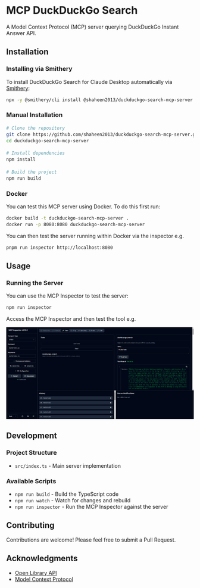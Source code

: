 # MCP DuckDuckGo Search

A Model Context Protocol (MCP) server querying DuckDuckGo Instant Answer API.

## Installation

### Installing via Smithery

To install DuckDuckGo Search for Claude Desktop automatically via [Smithery](https://smithery.ai/server/@shaheen2013/duckduckgo-search-mcp-server):

```bash
npx -y @smithery/cli install @shaheen2013/duckduckgo-search-mcp-server --client claude
```

### Manual Installation
```bash
# Clone the repository
git clone https://github.com/shaheen2013/duckduckgo-search-mcp-server.git
cd duckduckgo-search-mcp-server

# Install dependencies
npm install

# Build the project
npm run build
```
### Docker

You can test this MCP server using Docker. To do this first run:

```bash
docker build -t duckduckgo-search-mcp-server .
docker run -p 8080:8080 duckduckgo-search-mcp-server
```

You can then test the server running within Docker via the inspector e.g.

```bash
pnpm run inspector http://localhost:8080
```


## Usage

### Running the Server

You can use the MCP Inspector to test the server:

```bash
npm run inspector
```

Access the MCP Inspector and then test the tool e.g.

![alt text](image.png)


## Development

### Project Structure

- `src/index.ts` - Main server implementation

### Available Scripts

- `npm run build` - Build the TypeScript code
- `npm run watch` - Watch for changes and rebuild
- `npm run inspector` - Run the MCP Inspector against the server


## Contributing

Contributions are welcome! Please feel free to submit a Pull Request.

## Acknowledgments

- [Open Library API](https://openlibrary.org/developers/api)
- [Model Context Protocol](https://github.com/modelcontextprotocol)
